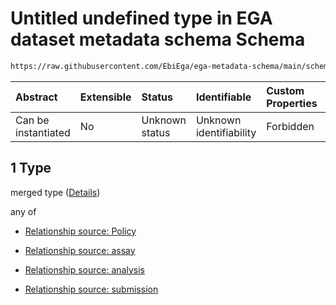 # Untitled undefined type in EGA dataset metadata schema Schema

```txt
https://raw.githubusercontent.com/EbiEga/ega-metadata-schema/main/schemas/EGA.dataset.json#/properties/datasetRelationships/items/allOf/1/anyOf/0/allOf/1
```



| Abstract            | Extensible | Status         | Identifiable            | Custom Properties | Additional Properties | Access Restrictions | Defined In                                                                     |
| :------------------ | :--------- | :------------- | :---------------------- | :---------------- | :-------------------- | :------------------ | :----------------------------------------------------------------------------- |
| Can be instantiated | No         | Unknown status | Unknown identifiability | Forbidden         | Allowed               | none                | [EGA.dataset.json\*](../../../schemas/EGA.dataset.json "open original schema") |

## 1 Type

merged type ([Details](ega-13-properties-dataset-relationships-items-allof-relationship-constraints-for-a-dataset-anyof-allowed-relationships-of-type-referencedby-main-ones-allof-1.md))

any of

*   [Relationship source: Policy](ega-12-definitions-relationship-source-policy.md "check type definition")

*   [Relationship source: assay](ega-12-definitions-relationship-source-assay.md "check type definition")

*   [Relationship source: analysis](ega-12-definitions-relationship-source-analysis.md "check type definition")

*   [Relationship source: submission](ega-12-definitions-relationship-source-submission.md "check type definition")
